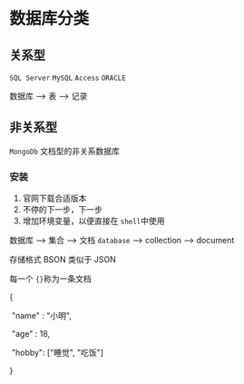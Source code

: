 # 数据库分类

## 关系型

`SQL Server` `MySQL` `Access` `ORACLE`

数据库 --> 表 --> 记录

## 非关系型

`MongoDb` 文档型的非关系数据库

### 安装

1. 官网下载合适版本
2. 不停的下一步，下一步
3. 增加环境变量，以便直接在 `shell`中使用

数据库  --> 集合 -->  文档
`database`  --> collection --> document

存储格式 BSON 类似于 JSON

每一个 `{}`称为一条文档

{

​	"name" : "小明",

​	"age" : 18,

​	"hobby": ["睡觉", "吃饭"] 

}

